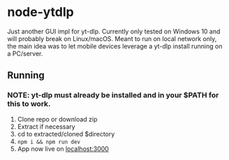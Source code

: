 # node-ytdlp
Just another GUI impl for yt-dlp. Currently only tested on Windows 10 and will probably break on Linux/macOS. 
Meant to run on local network only, the main idea was to let mobile devices leverage a yt-dlp install running on a PC/server.

## Running

### NOTE: yt-dlp must already be installed and in your $PATH for this to work.

1. Clone repo or download zip
2. Extract if necessary
3. cd to extracted/cloned $directory
4. `npm i && npm run dev`
5. App now live on [localhost:3000](http://localhost:3000)
